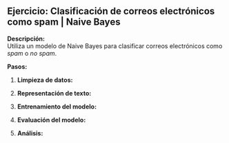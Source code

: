 ## Ejercicio: Clasificación de correos electrónicos como spam | Naive Bayes

**Descripción:**  
Utiliza un modelo de Naive Bayes para clasificar correos electrónicos como *spam* o *no spam*.

**Pasos:**

1. **Limpieza de datos:**

2. **Representación de texto:**

3. **Entrenamiento del modelo:**

4. **Evaluación del modelo:**

5. **Análisis:**

